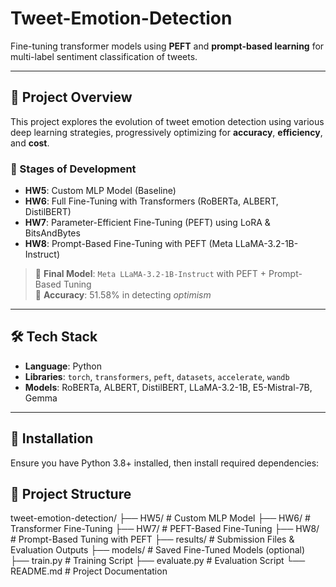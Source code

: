 # Tweet-Emotion-Detection
Fine-tuning transformer models using **PEFT** and **prompt-based learning** for multi-label sentiment classification of tweets.

---

## 📌 Project Overview

This project explores the evolution of tweet emotion detection using various deep learning strategies, progressively optimizing for **accuracy**, **efficiency**, and **cost**.

### 🧪 Stages of Development

- **HW5**: Custom MLP Model (Baseline)
- **HW6**: Full Fine-Tuning with Transformers (RoBERTa, ALBERT, DistilBERT)
- **HW7**: Parameter-Efficient Fine-Tuning (PEFT) using LoRA & BitsAndBytes
- **HW8**: Prompt-Based Fine-Tuning with PEFT (Meta LLaMA-3.2-1B-Instruct)

> 🚀 **Final Model**: `Meta LLaMA-3.2-1B-Instruct` with PEFT + Prompt-Based Tuning  
> 🎯 **Accuracy**: 51.58% in detecting *optimism*

---

## 🛠 Tech Stack

- **Language**: Python  
- **Libraries**: `torch`, `transformers`, `peft`, `datasets`, `accelerate`, `wandb`  
- **Models**: RoBERTa, ALBERT, DistilBERT, LLaMA-3.2-1B, E5-Mistral-7B, Gemma  

---

## 🔧 Installation

Ensure you have Python 3.8+ installed, then install required dependencies:


## 📂 Project Structure

tweet-emotion-detection/
├── HW5/                   # Custom MLP Model
├── HW6/                   # Transformer Fine-Tuning
├── HW7/                   # PEFT-Based Fine-Tuning
├── HW8/                   # Prompt-Based Tuning with PEFT
├── results/               # Submission Files & Evaluation Outputs
├── models/                # Saved Fine-Tuned Models (optional)
├── train.py               # Training Script
├── evaluate.py            # Evaluation Script
└── README.md              # Project Documentation
